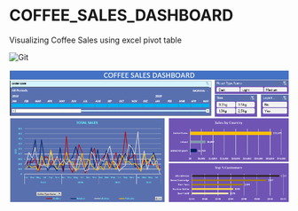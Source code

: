 # COFFEE_SALES_DASHBOARD
Visualizing Coffee Sales using excel pivot table

![Git](https://img.shields.io/badge/git-%23F05033.svg?style=for-the-badge&logo=git&logoColor=white)

![IMAGE](https://github.com/Henamen21/COFFEE_SALES_DASHBOARD/blob/436802c0f5a2a999edaf0e58ee5fa2cae41b17d5/all_in_one.PNG)
